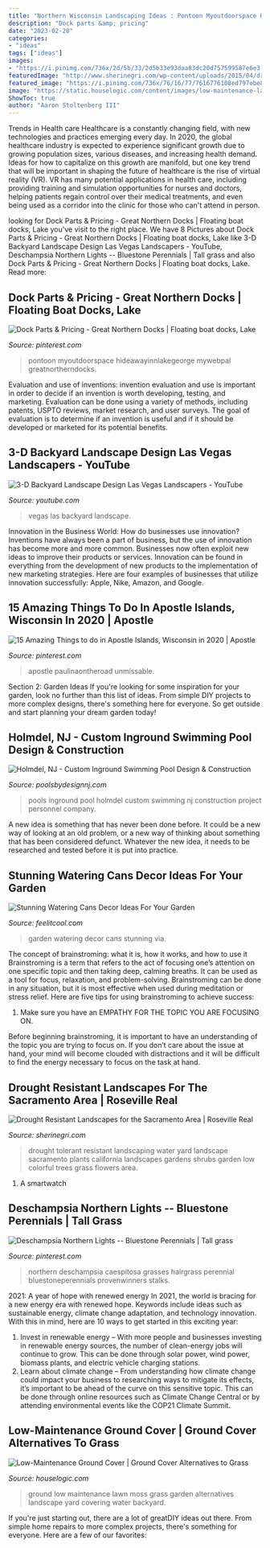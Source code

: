```yaml
---
title: "Northern Wisconsin Landscaping Ideas : Pontoon Myoutdoorspace Hideawayinnlakegeorge Mywebpal Greatnortherndocks"
description: "Dock parts &amp; pricing"
date: "2023-02-20"
categories:
- "ideas"
tags: ["ideas"]
images:
- "https://i.pinimg.com/736x/2d/5b/33/2d5b33e93daa83dc20d757599587e6e3.jpg"
featuredImage: "http://www.sherinegri.com/wp-content/uploads/2015/04/drought-landscape-9.jpg"
featured_image: "https://i.pinimg.com/736x/76/16/77/7616776108ed797ebe8324b9ee56638d.jpg"
image: "https://static.houselogic.com/content/images/low-maintenance-lawn-alternatives-ground-cover-scotch-moss-standard_a7467e7d17c511d3e49baa8b7bd23784_1280x854_q85.jpg"
ShowToc: true
author: "Aaron Stoltenberg III"
---
```



Trends in Health care
Healthcare is a constantly changing field, with new technologies and practices emerging every day.  In 2020, the global healthcare industry is expected to experience significant growth due to growing population sizes, various diseases, and increasing health demand. Ideas for how to capitalize on this growth are manifold, but one key trend that will be important in shaping the future of healthcare is the rise of virtual reality (VR). VR has many potential applications in health care, including providing training and simulation opportunities for nurses and doctors, helping patients regain control over their medical treatments, and even being used as a corridor into the clinic for those who can't attend in person.

	

		
looking for Dock Parts &amp; Pricing - Great Northern Docks | Floating boat docks, Lake you've visit to the right place. We have 8 Pictures about Dock Parts &amp; Pricing - Great Northern Docks | Floating boat docks, Lake like 3-D Backyard Landscape Design Las Vegas Landscapers - YouTube, Deschampsia Northern Lights -- Bluestone Perennials | Tall grass and also Dock Parts &amp; Pricing - Great Northern Docks | Floating boat docks, Lake. Read more:
		
    
## Dock Parts &amp; Pricing - Great Northern Docks | Floating Boat Docks, Lake

<img loading=lazy src="https://i.pinimg.com/736x/76/16/77/7616776108ed797ebe8324b9ee56638d.jpg" onerror="this.onerror=null;this.src='https://tse1.mm.bing.net/th?id=OIP.rggQaAHPzRtI26eHj2ePjgHaRB&amp;pid=15.1';" alt="Dock Parts &amp; Pricing - Great Northern Docks | Floating boat docks, Lake">

_Source: pinterest.com_

>pontoon myoutdoorspace hideawayinnlakegeorge mywebpal greatnortherndocks. 

	

Evaluation and use of inventions:
invention evaluation and use is important in order to decide if an invention is worth developing, testing, and marketing. Evaluation can be done using a variety of methods, including patents, USPTO reviews, market research, and user surveys. The goal of evaluation is to determine if an invention is useful and if it should be developed or marketed for its potential benefits.

    
## 3-D Backyard Landscape Design Las Vegas Landscapers - YouTube

<img loading=lazy src="http://i.ytimg.com/vi/MNE0WCRN8jY/maxresdefault.jpg" onerror="this.onerror=null;this.src='https://tse1.mm.bing.net/th?id=OIP.8xksagKCA9TUJMO-zn1xAQHaEK&amp;pid=15.1';" alt="3-D Backyard Landscape Design Las Vegas Landscapers - YouTube">

_Source: youtube.com_

>vegas las backyard landscape. 

	

Innovation in the Business World: How do businesses use innovation?
Inventions have always been a part of business, but the use of innovation has become more and more common. Businesses now often exploit new ideas to improve their products or services. Innovation can be found in everything from the development of new products to the implementation of new marketing strategies. Here are four examples of businesses that utilize innovation successfully: Apple, Nike, Amazon, and Google.

    
## 15 Amazing Things To Do In Apostle Islands, Wisconsin In 2020 | Apostle

<img loading=lazy src="https://i.pinimg.com/736x/27/0d/dc/270ddc292996db3c6da0ce4587d4161e.jpg" onerror="this.onerror=null;this.src='https://tse2.mm.bing.net/th?id=OIP.AD7CrhQWXdU85SC_vbwuPQHaLG&amp;pid=15.1';" alt="15 Amazing Things to do in Apostle Islands, Wisconsin in 2020 | Apostle">

_Source: pinterest.com_

>apostle paulinaontheroad unmissable. 

	

Section 2: Garden Ideas
If you're looking for some inspiration for your garden, look no further than this list of ideas. From simple DIY projects to more complex designs, there's something here for everyone. So get outside and start planning your dream garden today!

    
## Holmdel, NJ - Custom Inground Swimming Pool Design &amp; Construction

<img loading=lazy src="http://poolsbydesignnj.com/wp-content/uploads/2017/05/inground-pools-holmdel-pools-by-design-new-jersey-20.jpg" onerror="this.onerror=null;this.src='https://tse4.mm.bing.net/th?id=OIP.9jHAnhQqGcnGmKZOgdMD1QHaFj&amp;pid=15.1';" alt="Holmdel, NJ - Custom Inground Swimming Pool Design &amp; Construction">

_Source: poolsbydesignnj.com_

>pools inground pool holmdel custom swimming nj construction project personnel company. 

	

A new idea is something that has never been done before. It could be a new way of looking at an old problem, or a new way of thinking about something that has been considered defunct. Whatever the new idea, it needs to be researched and tested before it is put into practice.

    
## Stunning Watering Cans Decor Ideas For Your Garden

<img loading=lazy src="http://feelitcool.com/wp-content/uploads/2017/06/watering-can-garden-decorations6.jpg" onerror="this.onerror=null;this.src='https://tse1.mm.bing.net/th?id=OIP.Jgx1eA_aHD__olcWsHpNjAHaKx&amp;pid=15.1';" alt="Stunning Watering Cans Decor Ideas For Your Garden">

_Source: feelitcool.com_

>garden watering decor cans stunning via. 

	

The concept of brainstroming: what it is, how it works, and how to use it
Brainstroming is a term that refers to the act of focusing one’s attention on one specific topic and then taking deep, calming breaths. It can be used as a tool for focus, relaxation, and problem-solving. Brainstroming can be done in any situation, but it is most effective when used during meditation or stress relief. Here are five tips for using brainstroming to achieve success:
1. Make sure you have an EMPATHY FOR THE TOPIC YOU ARE FOCUSING ON.

Before beginning brainstroming, it is important to have an understanding of the topic you are trying to focus on. If you don’t care about the issue at hand, your mind will become clouded with distractions and it will be difficult to find the energy necessary to focus on the task at hand.

    
## Drought Resistant Landscapes For The Sacramento Area | Roseville Real

<img loading=lazy src="http://www.sherinegri.com/wp-content/uploads/2015/04/drought-landscape-9.jpg" onerror="this.onerror=null;this.src='https://tse4.mm.bing.net/th?id=OIP.9YBeg99tUNJPJWmfpGZQpgAAAA&amp;pid=15.1';" alt="Drought Resistant Landscapes for the Sacramento Area | Roseville Real">

_Source: sherinegri.com_

>drought tolerant resistant landscaping water yard landscape sacramento plants california landscapes gardens shrubs garden low colorful trees grass flowers area. 

	

1. A smartwatch

    
## Deschampsia Northern Lights -- Bluestone Perennials | Tall Grass

<img loading=lazy src="https://i.pinimg.com/736x/2d/5b/33/2d5b33e93daa83dc20d757599587e6e3.jpg" onerror="this.onerror=null;this.src='https://tse1.mm.bing.net/th?id=OIP.5ivQtMXECXVKEO5BPnZStQHaJ4&amp;pid=15.1';" alt="Deschampsia Northern Lights -- Bluestone Perennials | Tall grass">

_Source: pinterest.com_

>northern deschampsia caespitosa grasses hairgrass perennial bluestoneperennials provenwinners stalks. 

	

2021: A year of hope with renewed energy
In 2021, the world is bracing for a new energy era with renewed hope. Keywords include ideas such as sustainable energy, climate change adaptation, and technology innovation. With this in mind, here are 10 ways to get started in this exciting year:
1. Invest in renewable energy – With more people and businesses investing in renewable energy sources, the number of clean-energy jobs will continue to grow. This can be done through solar power, wind power, biomass plants, and electric vehicle charging stations.
2. Learn about climate change – From understanding how climate change could impact your business to researching ways to mitigate its effects, it’s important to be ahead of the curve on this sensitive topic. This can be done through online resources such as Climate Change Central or by attending environmental events like the COP21 Climate Summit.

    
## Low-Maintenance Ground Cover | Ground Cover Alternatives To Grass

<img loading=lazy src="https://static.houselogic.com/content/images/low-maintenance-lawn-alternatives-ground-cover-scotch-moss-standard_a7467e7d17c511d3e49baa8b7bd23784_1280x854_q85.jpg" onerror="this.onerror=null;this.src='https://tse3.mm.bing.net/th?id=OIP.acBo6cv2UCvQ-Vc86Kam4wHaE7&amp;pid=15.1';" alt="Low-Maintenance Ground Cover | Ground Cover Alternatives to Grass">

_Source: houselogic.com_

>ground low maintenance lawn moss grass garden alternatives landscape yard covering water backyard. 

	

If you're just starting out, there are a lot of greatDIY ideas out there. From simple home repairs to more complex projects, there's something for everyone. Here are a few of our favorites: 

